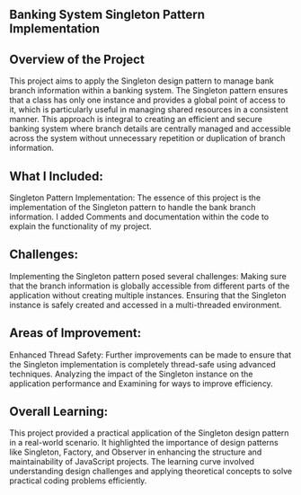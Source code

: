 ## Banking System Singleton Pattern Implementation

## Overview of the Project
This project aims to apply the Singleton design pattern to manage bank branch information within a banking system. The Singleton pattern ensures that a class has only one instance and provides a global point of access to it, which is particularly useful in managing shared resources in a consistent manner. This approach is integral to creating an efficient and secure banking system where branch details are centrally managed and accessible across the system without unnecessary repetition or duplication of branch information.

## What I Included:
Singleton Pattern Implementation: The essence of this project is the implementation of the Singleton pattern to handle the bank branch information.
I added Comments and documentation within the code to explain the functionality of my project.

## Challenges:
Implementing the Singleton pattern posed several challenges:
Making sure that the branch information is globally accessible from different parts of the application without creating multiple instances. Ensuring that the Singleton instance is safely created and accessed in a multi-threaded environment.

## Areas of Improvement:
Enhanced Thread Safety: Further improvements can be made to ensure that the Singleton implementation is completely thread-safe using advanced techniques. Analyzing the impact of the Singleton instance on the application performance and Examining for ways to improve efficiency.

## Overall Learning:
This project provided a practical application of the Singleton design pattern in a real-world scenario. It highlighted the importance of design patterns like Singleton, Factory, and Observer in enhancing the structure and maintainability of JavaScript projects. The learning curve involved understanding design challenges and applying theoretical concepts to solve practical coding problems efficiently.